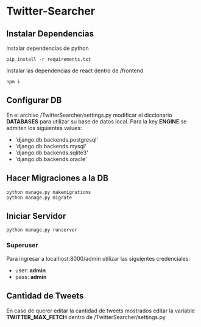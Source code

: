 # Twitter-Searcher

## Instalar Dependencias

Instalar dependencias de python
```
pip install -r requirements.txt
```

Instalar las dependencias de react dentro de /frontend
```
npm i
```

## Configurar DB
En el archivo /TwitterSearcher/settings.py modificar el diccionario **DATABASES** para utilizar su base de datos local.
Para la key **ENGINE** se admiten los siguientes values:
- 'django.db.backends.postgresql'
- 'django.db.backends.mysql'
- 'django.db.backends.sqlite3'
- 'django.db.backends.oracle'

## Hacer Migraciones a la DB
```
python manage.py makemigrations
python manage.py migrate
```

## Iniciar Servidor

```
python manage.py runserver
```

### Superuser
Para ingresar a localhost:8000/admin utilizar las siguientes credenciales:

- user: **admin**
- pass: **admin**

## Cantidad de Tweets
En caso de querer editar la cantidad de tweets mostrados editar la variable **TWITTER_MAX_FETCH** dentro de /TwitterSearcher/settings.py
